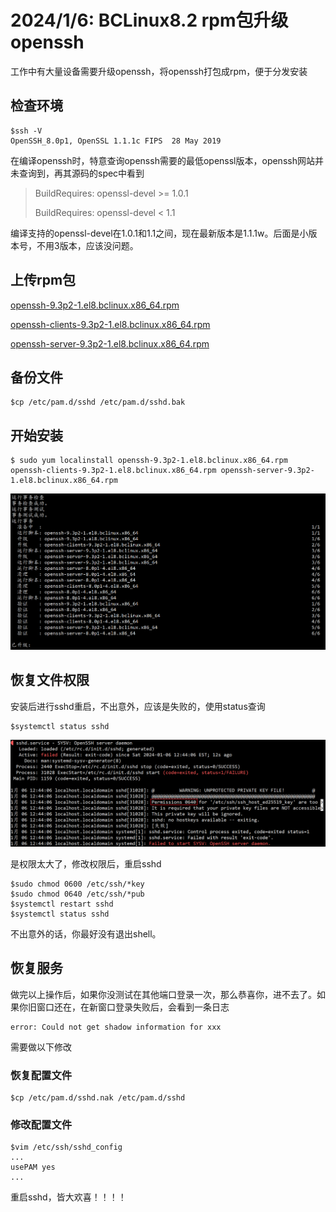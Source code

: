 # 2024/1/6: BCLinux8.2 rpm包升级openssh

工作中有大量设备需要升级openssh，将openssh打包成rpm，便于分发安装

## 检查环境

```
$ssh -V
OpenSSH_8.0p1, OpenSSL 1.1.1c FIPS  28 May 2019
```

在编译openssh时，特意查询openssh需要的最低openssl版本，openssh网站并未查询到，再其源码的spec中看到

> BuildRequires: openssl-devel >= 1.0.1
>
> BuildRequires: openssl-devel < 1.1

编译支持的openssl-devel在1.0.1和1.1之间，现在最新版本是1.1.1w。后面是小版本号，不用3版本，应该没问题。

## 上传rpm包

[openssh-9.3p2-1.el8.bclinux.x86_64.rpm](https://github.com/bt7-vip/note/blob/main/docs/source/work/openssh-9.3p2-1.el8.bclinux.x86_64.rpm)

[openssh-clients-9.3p2-1.el8.bclinux.x86_64.rpm](https://github.com/bt7-vip/note/blob/main/docs/source/work/openssh-clients-9.3p2-1.el8.bclinux.x86_64.rpm)

[openssh-server-9.3p2-1.el8.bclinux.x86_64.rpm](https://github.com/bt7-vip/note/blob/main/docs/source/work/openssh-server-9.3p2-1.el8.bclinux.x86_64.rpm)


## 备份文件

```shell
$cp /etc/pam.d/sshd /etc/pam.d/sshd.bak
```

## 开始安装

```shell
$ sudo yum localinstall openssh-9.3p2-1.el8.bclinux.x86_64.rpm openssh-clients-9.3p2-1.el8.bclinux.x86_64.rpm openssh-server-9.3p2-1.el8.bclinux.x86_64.rpm
```

![image-20240106175557690](image-20240106175557690.png)

## 恢复文件权限

安装后进行sshd重启，不出意外，应该是失败的，使用status查询

```shell
$systemctl status sshd
```

![image-20240106175814682](image-20240106175814682.png)

是权限太大了，修改权限后，重启sshd

```
$sudo chmod 0600 /etc/ssh/*key
$sudo chmod 0640 /etc/ssh/*pub
$systemctl restart sshd
$systemctl status sshd
```

不出意外的话，你最好没有退出shell。

## 恢复服务

做完以上操作后，如果你没测试在其他端口登录一次，那么恭喜你，进不去了。如果你旧窗口还在，在新窗口登录失败后，会看到一条日志

```
error: Could not get shadow information for xxx
```

需要做以下修改

### 恢复配置文件

```
$cp /etc/pam.d/sshd.nak /etc/pam.d/sshd
```

### 修改配置文件

```
$vim /etc/ssh/sshd_config
...
usePAM yes
...
```

重启sshd，皆大欢喜！！！！
